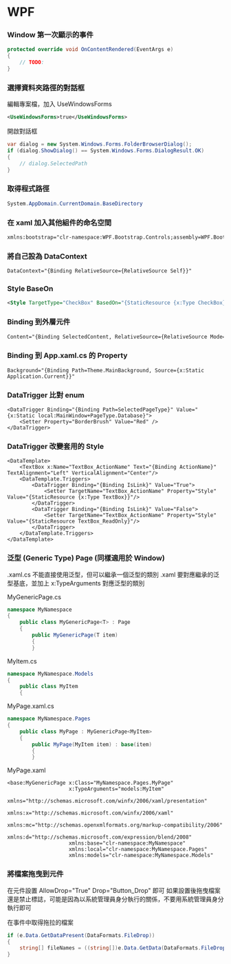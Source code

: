 # WPF

### Window 第一次顯示的事件

```cs
protected override void OnContentRendered(EventArgs e)
{
    // TODO:
}
```

### 選擇資料夾路徑的對話框

編輯專案檔，加入 UseWindowsForms

```xml
<UseWindowsForms>true</UseWindowsForms>
```

開啟對話框

```cs
var dialog = new System.Windows.Forms.FolderBrowserDialog();
if (dialog.ShowDialog() == System.Windows.Forms.DialogResult.OK)
{
    // dialog.SelectedPath
}
```

### 取得程式路徑

```csharp
System.AppDomain.CurrentDomain.BaseDirectory
```

### 在 xaml 加入其他組件的命名空間

```xml
xmlns:bootstrap="clr-namespace:WPF.Bootstrap.Controls;assembly=WPF.Bootstrap"
```

### 將自己設為 DataContext

```xml
DataContext="{Binding RelativeSource={RelativeSource Self}}"
```

### Style BaseOn

```xml
<Style TargetType="CheckBox" BasedOn="{StaticResource {x:Type CheckBox}}">
```

### Binding 到外層元件

```xml
Content="{Binding SelectedContent, RelativeSource={RelativeSource Mode=FindAncestor, AncestorType=TabControl}}"
```

### Binding 到 App.xaml.cs 的 Property

```xaml
Background="{Binding Path=Theme.MainBackground, Source={x:Static Application.Current}}"
```

### DataTrigger 比對 enum

```xaml
<DataTrigger Binding="{Binding Path=SelectedPageType}" Value="{x:Static local:MainWindow+PageType.Database}">
    <Setter Property="BorderBrush" Value="Red" />
</DataTrigger>
```

### DataTrigger 改變套用的 Style

```xaml
<DataTemplate>
    <TextBox x:Name="TextBox_ActionName" Text="{Binding ActionName}" TextAlignment="Left" VerticalAlignment="Center"/>
    <DataTemplate.Triggers>
        <DataTrigger Binding="{Binding IsLink}" Value="True">
            <Setter TargetName="TextBox_ActionName" Property="Style" Value="{StaticResource {x:Type TextBox}}"/>
        </DataTrigger>
        <DataTrigger Binding="{Binding IsLink}" Value="False">
            <Setter TargetName="TextBox_ActionName" Property="Style" Value="{StaticResource TextBox_ReadOnly}"/>
        </DataTrigger>
    </DataTemplate.Triggers>
</DataTemplate>
```

### 泛型 (Generic Type) Page (同樣適用於 Window)

.xaml.cs 不能直接使用泛型，但可以繼承一個泛型的類別 .xaml 要對應繼承的泛型基底，並加上 x:TypeArguments 對應泛型的類別

MyGenericPage.cs

```cs
namespace MyNamespace
{
    public class MyGenericPage<T> : Page
    {
        public MyGenericPage(T item)
        {
        }
```

MyItem.cs

```cs
namespace MyNamespace.Models
{
    public class MyItem
    {
```

MyPage.xaml.cs

```cs
namespace MyNamespace.Pages
{
    public class MyPage : MyGenericPage<MyItem>
    {
        public MyPage(MyItem item) : base(item)
        {
        }
```

MyPage.xaml

```xaml
<base:MyGenericPage x:Class="MyNamespace.Pages.MyPage"
                    x:TypeArguments="models:MyItem"
                    xmlns="http://schemas.microsoft.com/winfx/2006/xaml/presentation"
                    xmlns:x="http://schemas.microsoft.com/winfx/2006/xaml"
                    xmlns:mc="http://schemas.openxmlformats.org/markup-compatibility/2006" 
                    xmlns:d="http://schemas.microsoft.com/expression/blend/2008" 
                    xmlns:base="clr-namespace:MyNamespace"
                    xmlns:local="clr-namespace:MyNamespace.Pages"
                    xmlns:models="clr-namespace:MyNamespace.Models"
```

### 將檔案拖曳到元件

在元件設置 AllowDrop="True" Drop="Button\_Drop" 即可 如果設置後拖曳檔案還是禁止標誌，可能是因為以系統管理員身分執行的關係，不要用系統管理員身分執行即可

在事件中取得拖拉的檔案

```cs
if (e.Data.GetDataPresent(DataFormats.FileDrop))
{
    string[] fileNames = ((string[])e.Data.GetData(DataFormats.FileDrop));
}
```
